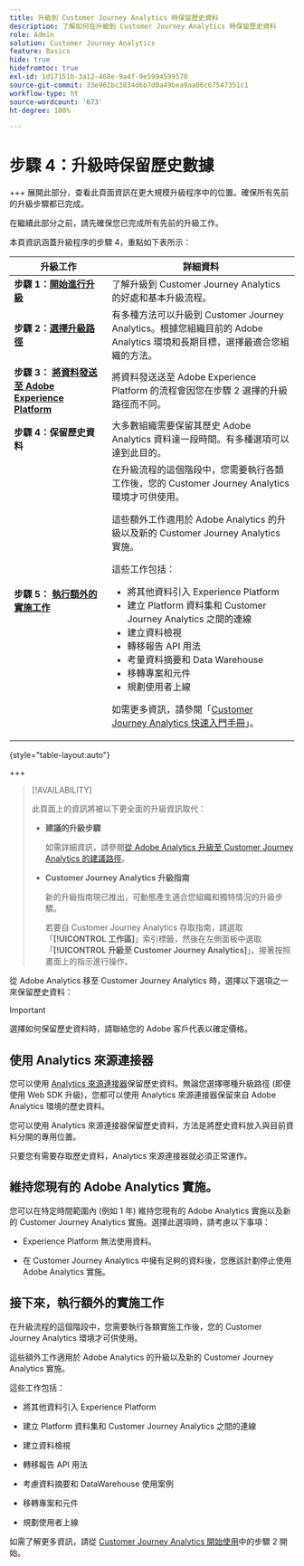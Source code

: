 ```yaml
---
title: 升級到 Customer Journey Analytics 時保留歷史資料
description: 了解如何在升級到 Customer Journey Analytics 時保留歷史資料
role: Admin
solution: Customer Journey Analytics
feature: Basics
hide: true
hidefromtoc: true
exl-id: 1d17151b-3a12-468e-9a4f-9e5994599570
source-git-commit: 33e962bc3834d6b7d0a49bea9aa06c67547351c1
workflow-type: ht
source-wordcount: '673'
ht-degree: 100%

---
```


# 步驟 4：升級時保留歷史數據

+++ 展開此部分，查看此頁面資訊在更大規模升級程序中的位置。確保所有先前的升級步驟都已完成。

在繼續此部分之前，請先確保您已完成所有先前的升級工作。

本頁資訊涵蓋升級程序的步驟 4，重點如下表所示：

| 升級工作 | 詳細資料 |
|---------|----------|
| **步驟 1：[開始進行升級](/help/getting-started/cja-upgrade/cja-upgrade-getstarted.md)** | 了解升級到 Customer Journey Analytics 的好處和基本升級流程。 |
| **步驟 2：[選擇升級路徑](/help/getting-started/cja-upgrade/cja-upgrade-path.md)** | 有多種方法可以升級到 Customer Journey Analytics。根據您組織目前的 Adob&#x200B;&#x200B;e Analytics 環境和長期目標，選擇最適合您組織的方法。 |
| **步驟 3： [將資料發送至 Adob&#x200B;&#x200B;e Experience Platform](/help/getting-started/cja-upgrade/cja-upgrade-send-to-platform.md)** | 將資料發送送至 Adob&#x200B;&#x200B;e Experience Platform 的流程會因您在步驟 2 選擇的升級路徑而不同。 |
| <span class="preview">**步驟 4：保留歷史資料**</span> | <span class="preview">大多數組織需要保留其歷史 Adob&#x200B;&#x200B;e Analytics 資料達一段時間。有多種選項可以達到此目的。</span> |
| **步驟 5： [執行額外的實施工作](/help/getting-started/cja-getting-started.md)** | 在升級流程的這個階段中，您需要執行各類工作後，您的 Customer Journey Analytics 環境才可供使用。<p>這些額外工作適用於 Adob&#x200B;&#x200B;e Analytics 的升級以及新的 Customer Journey Analytics 實施。</p><p>這些工作包括：</p><ul><li>將其他資料引入 Experience Platform</li><li>建立 Platform 資料集和 Customer Journey Analytics 之間的連線</li><li>建立資料檢視</li><li>轉移報告 API 用法</li><li>考量資料摘要和 Data Warehouse</li><li>移轉專案和元件</li><li>規劃使用者上線</li></ul> <p>如需更多資訊，請參閱「[Customer Journey Analytics 快速入門手冊](/help/getting-started/cja-getting-started.md)」。 |

{style="table-layout:auto"}

+++

>[!AVAILABILITY]
>
>此頁面上的資訊將被以下更全面的升級資訊取代： <ul><li>**建議的升級步驟**<p>如需詳細資訊，請參閱[從 Adobe Analytics 升級至 Customer Journey Analytics 的建議路徑](/help/getting-started/cja-upgrade/cja-upgrade-recommendations.md)。</p></li><li>**Customer Journey Analytics 升級指南**<p>新的升級指南現已推出，可動態產生適合您組織和獨特情況的升級步驟。</p><p>若要自 Customer Journey Analytics 存取指南，請選取「**[!UICONTROL 工作區]**」索引標籤，然後在左側面板中選取「**[!UICONTROL 升級至 Customer Journey Analytics]**」。接著按照畫面上的指示進行操作。</p></li></ul>

從 Adob&#x200B;&#x200B;e Analytics 移至 Customer Journey Analytics 時，選擇以下選項之一來保留歷史資料：

>[!IMPORTANT]
>
>選擇如何保留歷史資料時，請聯絡您的 Adob&#x200B;&#x200B;e 客戶代表以確定價格。

## 使用 Analytics 來源連接器

您可以使用 [Analytics 來源連接器](/help/data-ingestion/analytics.md)保留歷史資料。無論您選擇哪種升級路徑 (即便使用 Web SDK 升級)，您都可以使用 Analytics 來源連接器保留來自 Adobe Analytics 環境的歷史資料。

您可以使用 Analytics 來源連接器保留歷史資料，方法是將歷史資料放入與目前資料分開的專用位置。

只要您有需要存取歷史資料，Analytics 來源連接器就必須正常運作。

<!-- Another possibility in the future: Map historical data in a way that allows you to tie it to your new data.  Possible? Explain -->

## 維持您現有的 Adobe Analytics 實施。

您可以在特定時間範圍內 (例如 1 年) 維持您現有的 Adob&#x200B;&#x200B;e Analytics 實施以及新的 Customer Journey Analytics 實施。選擇此選項時，請考慮以下事項：

* Experience Platform 無法使用資料。

* 在 Customer Journey Analytics 中擁有足夠的資料後，您應該計劃停止使用 Adob&#x200B;&#x200B;e Analytics 實施。

## 接下來，執行額外的實施工作

在升級流程的這個階段中，您需要執行各類實施工作後，您的 Customer Journey Analytics 環境才可供使用。

這些額外工作適用於 Adob&#x200B;&#x200B;e Analytics 的升級以及新的 Customer Journey Analytics 實施。

這些工作包括：

* 將其他資料引入 Experience Platform

* 建立 Platform 資料集和 Customer Journey Analytics 之間的連線

* 建立資料檢視

* 轉移報告 API 用法

* 考慮資料摘要和 DataWarehouse 使用案例

* 移轉專案和元件

* 規劃使用者上線

如需了解更多資訊，請從 [Customer Journey Analytics 開始使用](/help/getting-started/cja-getting-started.md)中的步驟 2 開始。
